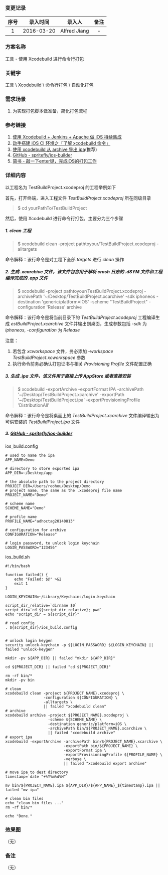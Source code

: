 ### 变更记录

| 序号 | 录入时间 | 录入人 | 备注 |
|:--------:|:--------:|:--------:|:--------:|
| 1 | 2016-03-20 | Alfred Jiang | - |

### 方案名称

工具 - 使用 Xcodebuild 进行命令行打包

### 关键字

工具 \ Xcodebuild \ 命令行打包 \ 自动化打包

### 需求场景

1. 为实现打包脚本做准备，简化打包流程

### 参考链接

1. [使用 Xcodebuild + Jenkins + Apache 做 iOS 持续集成](http://rannie.github.io/ios/2014/12/29/xcodebuild-jenkins-ci.html)
2. [动手搭建 iOS CI 环境之「了解 xcodebuild 命令」](http://blog.nswebfrog.com/2015/10/31/xcodebuild/)
3. [使用 xcodebuild 从 archive 导出 ipa](https://blog.reohou.com/how-to-export-ipa-from-archive-using-xcodebuild/)(推荐)
4. [GitHub - spritefly/ios-builder](https://github.com/spritefly/ios-builder)
5. [简书 - 敲一下enter键，完成iOS的打包工作](http://www.jianshu.com/p/a6cc6d9346ed)

### 详细内容

以工程名为 TestBuildProject.xcodeproj 的工程举例如下

首先，打开终端，进入工程文件 *TestBuildProject.xcodeproj* 所在同级目录

>$ cd yourPathTo/TestBuildProject

然后，使用 Xcodebuild 进行命令行打包，主要分为三个步骤

##### 1. *clean* 工程

>$ xcodebuild clean -project pathtoyour/TestBuildProject.xcodeproj -alltargets

命令解释：该行命令是对工程下全部 *targets* 进行 *clean* 操作

##### 2. 生成 *.xcarchive* 文件，该文件包含用于解析 *crash* 日志的 *.dSYM* 文件和工程编译完成的 *.app* 文件

>$ xcodebuild -project pathtoyour/TestBuildProject.xcodeproj -archivePath '~/Desktop/TestBuildProject.xcarchive' -sdk iphoneos -destination 'generic/platform=iOS' -scheme "TestBuildProject" -configuration 'Release' archive

命令解释：该行命令是将当前目录下的 *TestBuildProject.xcodeproj* 工程编译生成 *estBuildProject.xcarchive* 文件并输出到桌面，生成参数包括 *-sdk* 为 *iphoneos*, *-configuration* 为 *Release*

注意：

1. 若包含 *xcworkspace* 文件，务必添加 *-workspace TestBuildProject.xcworkspace* 参数
2. 执行命令前务必确认打包证书与相关 *Provisioning Profile* 文件配置正确

##### 3. 生成 *.ipa* 文件，该文件用于直接上传 *AppStore* 或者直接安装

>$ xcodebuild -exportArchive -exportFormat IPA -archivePath '~/Desktop/TestBuildProject.xcarchive' -exportPath '~/Desktop/TestBuildProject.ipa' -exportProvisioningProfile 'DistributionAll'

命令解释：该行命令是将桌面上的 *TestBuildProject.xcarchive* 文件编译输出为可供安装的 *TestBuildProject.ipa* 文件

##### 3. [GitHub - spritefly/ios-builder](https://github.com/spritefly/ios-builder)

ios_build.config
```shell
# used to name the ipa
APP_NAME=Demo

# directory to store exported ipa
APP_DIR=~/Desktop/app

# the absolute path to the project directory
PROJECT_DIR=/Users/reohou/Desktop/Demo
# project name, the same as the .xcodeproj file name
PROJECT_NAME="Demo"

# scheme name
SCHEME_NAME="Demo"

# profile name
PROFILE_NAME="adhoctag20140813"

# configuration for archive
CONFIGURATION="Release"

# login password, to unlock login keychain
LOGIN_PASSWORD="123456"
```

ios_build.sh
```shell
#!/bin/bash

function failed() {
    echo "Failed: $@" >&2
    exit 1
}

LOGIN_KEYCHAIN=~/Library/Keychains/login.keychain

script_dir_relative=`dirname $0`
script_dir=`cd ${script_dir_relative}; pwd`
echo "script_dir = ${script_dir}"

# read config
. ${script_dir}/ios_build.config


# unlock login keygen
security unlock-keychain -p ${LOGIN_PASSWORD} ${LOGIN_KEYCHAIN} || failed "unlock-keygen"

mkdir -pv ${APP_DIR} || failed "mkdir ${APP_DIR}"

cd ${PROJECT_DIR} || failed "cd ${PROJECT_DIR}"

rm -rf bin/*
mkdir -pv bin

# clean
xcodebuild clean -project ${PROJECT_NAME}.xcodeproj \
                 -configuration ${CONFIGURATION} \
                 -alltargets \
                 || failed "xcodebuild clean"
# archive
xcodebuild archive -project ${PROJECT_NAME}.xcodeproj \
                   -scheme ${SCHEME_NAME} \
                   -destination generic/platform=iOS \
                   -archivePath bin/${PROJECT_NAME}.xcarchive \
                   || failed "xcodebuild archive"
# export ipa
xcodebuild -exportArchive -archivePath bin/${PROJECT_NAME}.xcarchive \
                          -exportPath bin/${PROJECT_NAME} \
                          -exportFormat ipa \
                          -exportProvisioningProfile ${PROFILE_NAME} \
                          -verbose \
                          || failed "xcodebuild export archive"

# move ipa to dest directory
timestamp=`date "+%Y%m%d%H"`

mv bin/${PROJECT_NAME}.ipa ${APP_DIR}/${APP_NAME}_${timestamp}.ipa || failed "mv ipa"

# clean bin files
echo "clean bin files ..."
rm -rf bin/*

echo "Done."
```

### 效果图
（无）

### 备注
（无）
